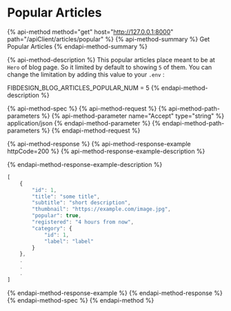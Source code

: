 # Popular Articles

{% api-method method="get" host="http://127.0.0.1:8000" path="/apiClient/articles/popular" %}
{% api-method-summary %}
Get Popular Articles
{% endapi-method-summary %}

{% api-method-description %}
This popular articles place meant to be at `Hero` of blog page. So it limited by default to showing `5` of them. You can change the limitation by adding this value to your `.env` :  
  
FIBDESIGN\_BLOG\_ARTICLES\_POPULAR\_NUM = 5
{% endapi-method-description %}

{% api-method-spec %}
{% api-method-request %}
{% api-method-path-parameters %}
{% api-method-parameter name="Accept" type="string" %}
application/json
{% endapi-method-parameter %}
{% endapi-method-path-parameters %}
{% endapi-method-request %}

{% api-method-response %}
{% api-method-response-example httpCode=200 %}
{% api-method-response-example-description %}

{% endapi-method-response-example-description %}

```javascript
[
    {
        "id": 1,
        "title": "some title",
        "subtitle": "short description",
        "thumbnail": "https://example.com/image.jpg",
        "popular": true,
        "registered": "4 hours from now",
        "category": {
            "id": 1,
            "label": "label"
        }
    },
    .
    .
    .
]
```
{% endapi-method-response-example %}
{% endapi-method-response %}
{% endapi-method-spec %}
{% endapi-method %}

